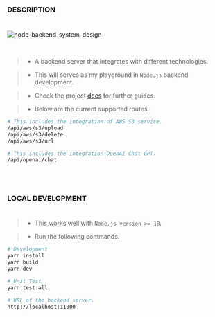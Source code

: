 ### DESCRIPTION
#

![node-backend-system-design](https://github.com/kentlouisetonino/node-backend/assets/69438999/4b08b84c-363b-4271-82b4-04c3cf29dddc)

<br />

> - A backend server that integrates with different technologies.

> - This will serves as my playground in `Node.js` backend development.

> - Check the project [docs](https://github.com/kentlouisetonino/node-backend/tree/develop/docs) for further guides.

> - Below are the current supported routes.

```bash
# This includes the integration of AWS S3 service.
/api/aws/s3/upload
/api/aws/s3/delete
/api/aws/s3/url

# This includes the integration OpenAI Chat GPT.
/api/openai/chat
```

<br />
<br />



### LOCAL DEVELOPMENT
#
> - This works well with `Node.js version >= 18`.

> - Run the following commands.

```bash
# Development
yarn install
yarn build
yarn dev

# Unit Test
yarn test:all

# URL of the backend server.
http://localhost:11000
```
